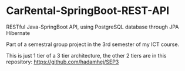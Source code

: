 # CarRental-SpringBoot-REST-API

RESTful Java-SpringBoot API, using PostgreSQL database through JPA Hibernate 


Part of a semestral group project in the 3rd semester of my ICT course.

This is just 1 tier of a 3 tier architecture, the other 2 tiers are in this repository:
https://github.com/hadamhej/SEP3
